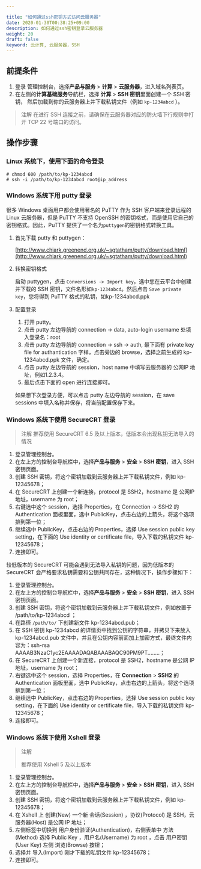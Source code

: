 ```yaml
---

title: "如何通过ssh密钥方式访问云服务器"
date: 2020-01-30T00:38:25+09:00
description: 如何通过ssh密钥登录云服务器
weight: 20
draft: false
keyword: 云计算, 云服务器，SSH
---
```


## 前提条件

1. 登录 管理控制台，选择**产品与服务** > **计算** > **云服务器**，进入域名列表页。
2. 在左侧的**计算基础服务**导航栏，选择 **计算** > **SSH 密钥**里面创建一个 SSH 密钥， 然后加载到你的云服务器上并下载私钥文件（例如 ``kp-1234abcd`` ）。

>注解
在进行 SSH 连接之前，请确保在云服务器对应的防火墙下行规则中打开 TCP 22 号端口的访问。

## 操作步骤

### Linux 系统下，使用下面的命令登录

```
# chmod 600 /path/to/kp-1234abcd
# ssh -i /path/to/kp-1234abcd root@ip_address
```

### Windows 系统下用 putty 登录

很多 Windows 桌面用户都会使用著名的 PuTTY 作为 SSH 客户端来登录远程的 Linux 云服务器，但是 PuTTY 不支持 OpenSSH 的密钥格式，而是使用它自己的密钥格式。因此，PuTTY 提供了一个名为``puttygen``的密钥格式转换工具。

1. 首先下载 putty 和 puttygen：

   [http://www.chiark.greenend.org.uk/~sgtatham/putty/download.html](http://www.chiark.greenend.org.uk/~sgtatham/putty/download.html)

2. 转换密钥格式

   启动 puttygen，点击 ``Conversions -> Import key``，选中您在云平台中创建并下载的 SSH 密钥，文件名形如``kp-1234abcd``。然后点击 ``Save private key``，您将得到 PuTTY 格式的私钥，如kp-1234abcd.ppk

3. 配置登录

   1. 打开 putty。
   2. 点击 putty 左边导航的 connection -> data, auto-login username 处填入登录名：root
   3. 点击 putty 左边导航的 connection -> ssh -> auth, 最下面有 private key file for authantication 字样，点击旁边的 browse，选择之前生成的 kp-1234abcd.ppk 文件，确定。
   4. 点击 putty 左边导航的 session，host name 中填写云服务器的 公网IP 地址，例如1.2.3.4。
   5. 最后点击下面的 open 进行连接即可。

   如果想下次登录方便，可以点击 putty 左边导航的 session，在 save sessions 中填入名称并保存，将当前配置保存下来。

### Windows 系统下使用 SecureCRT 登录

>注解
推荐使用 SecureCRT 6.5 及以上版本，低版本会出现私钥无法导入的情况

1. 登录管理控制台。
2. 在左上方的控制台导航栏中，选择**产品与服务** > **安全** > **SSH 密钥**，进入 SSH 密钥页面。
3. 创建 SSH 密钥，将这个密钥加载到云服务器上并下载私钥文件，例如 kp-12345678；
4. 在 SecureCRT 上创建一个新连接，protocol 是 SSH2，hostname 是 公网IP 地址，username 为 root；
5. 右键选中这个 session，选择 Properties，在 Connection -> SSH2 的 Authentication 面板里面，选中 PublicKey，点击右边的上箭头，将这个选项排到第一位；
6. 继续选中 PublicKey，点击右边的 Properties，选择 Use session public key setting，在下面的 Use identity or certificate file，导入下载的私钥文件 kp-12345678；
7. 连接即可。

较低版本的 SecureCRT 可能会遇到无法导入私钥的问题，因为低版本的 SecureCRT 会严格要求私钥需要和公钥共同存在，这种情况下，操作步骤如下：

1. 登录管理控制台。
2. 在左上方的控制台导航栏中，选择**产品与服务** > **安全** > **SSH 密钥**，进入 SSH 密钥页面。
3. 创建 SSH 密钥，将这个密钥加载到云服务器上并下载私钥文件，例如放置于 /path/to/kp-1234abcd ；
4. 在路径 `/path/to/` 下创建新文件 kp-1234abcd.pub；
5. 在 SSH 密钥 kp-1234abcd 的详情页中找到公钥的字符串，并拷贝下来放入 kp-1234abcd.pub 文件中，并且在公钥内容前面加上加密方式，最终文件内容为：ssh-rsa AAAAB3NzaC1yc2EAAAADAQABAAABAQC90PM9PT........；
6. 在 SecureCRT 上创建一个新连接，protocol 是 SSH2，hostname 是公网 IP 地址，username 为 root；
7. 右键选中这个 session，选择 Properties，在 **Connection** > **SSH2** 的 Authentication 面板里面，选中 PublicKey，点击右边的上箭头，将这个选项排到第一位；
8. 继续选中 PublicKey，点击右边的 Properties，选择 Use session public key setting，在下面的 Use identity or certificate file，导入下载的私钥文件 kp-12345678；
9. 连接即可。

### Windows 系统下使用 Xshell 登录

> 注解
>
> 推荐使用 Xshell 5 及以上版本

1. 登录管理控制台。
2. 在左上方的控制台导航栏中，选择**产品与服务** > **安全** > **SSH 密钥**，进入 SSH 密钥页面。
3. 创建 SSH 密钥，将这个密钥加载到云服务器上并下载私钥文件，例如 kp-12345678；
4. 在 Xshell 上 创建(New) 一个新 会话(Session) ，协议(Protocol) 是 SSH，云服务器(Host) 是公网 IP 地址；
5. 左侧标签中切换到 用户身份验证(Authentication)，右侧表单中 方法(Method) 选择 Public Key ，用户名(Username) 为 root ，点击 用户密钥(User Key) 左侧 浏览(Browse) 按钮；
6. 选择并 导入(Import) 刚才下载的私钥文件 kp-12345678；
7. 连接即可。

